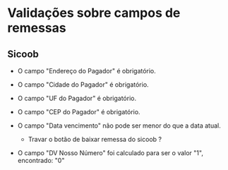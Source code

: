 # Validações sobre campos de remessas

## Sicoob

* O campo "Endereço do Pagador" é obrigatório.
* O campo "Cidade do Pagador" é obrigatório.
* O campo "UF do Pagador" é obrigatório.
* O campo "CEP do Pagador" é obrigatório.

* O campo "Data vencimento" não pode ser menor do que a data atual.
    * Travar o botão de baixar remessa do sicoob ?

* O campo "DV Nosso Número" foi calculado para ser o valor "1", encontrado: "0"
